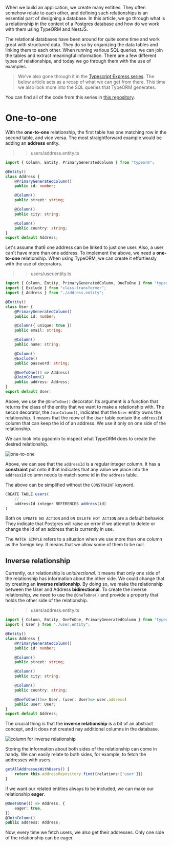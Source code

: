 When we build an application, we create many entities. They often somehow relate to each other, and defining such relationships is an essential part of designing a database. In this article, we go through what is a relationship in the context of a Postgres database and how do we work with them using TypeORM and NestJS.

The relational databases have been around for quite some time and work great with structured data. They do so by organizing the data tables and linking them to each other. When running various SQL queries, we can join the tables and extract meaningful information. There are a few different types of relationships, and today we go through them with the use of examples.

> We've also gone through it in the [Typescript Express series](http://wanago.io/2019/01/21/typescript-express-tutorial-8-types-of-relationships-with-postgres-and-typeorm/). The below article acts as a recap of what we can get from there. This time we also look more into the SQL queries that TypeORM generates.

You can find all of the code from this series in [this repository](https://github.com/mwanago/nestjs-typescript).

# One-to-one
With the **one-to-one** relationship, the first table has one matching row in the second table, and vice versa.
The most straightforward example would be adding an **address** entity.

>> users/address.entity.ts
```typescript
import { Column, Entity, PrimaryGeneratedColumn } from "typeorm";

@Entity()
class Address {
    @PrimaryGeneratedColumn()
    public id: number;

    @Column()
    public street: string;

    @Column()
    public city: string;

    @Column()
    public country: string;
}
export default Address;
```

Let's assume that6 one address can be linked to just one user. Also, a user can't have more than one address.
To implement the above, we need a **one-to-one** relationship. When using TypeORM, we can create it effortlessly with the use of decorators.

>> users/user.entity.ts
```typescript
import { Column, Entity, PrimaryGeneratedColumn, OneToOne } from "typeorm";
import { Exclude } from "class-transformer";
import { Address } from "./address.entity";

@Entity()
class User {
    @PrimaryGeneratedColumn()
    public id: number;

    @Column({ unique: true })
    public email: string;

    @Column()
    public name: string;

    @Column()
    @Exclude()
    public password: string;

    @OneToOne(() => Address)
    @JoinColumn()
    public address: Address;
}
export default User;
```
Above, we use the `@OneToOne()` decorator. Its argument is a function that returns the class of the entity that we want to make a relationship with.
The secon decorator, the `JoinColumn()`, indicates that the `User` entity owns the relationship. It means that the reow of the `User` table contain the `addressId` column that can keep the id of an address. We use it only on one side of the relationship.

We can look into pgadmin to inspect what TypeORM does to create the desired relationship.

![one-to-one](https://wanago.io/wp-content/uploads/2020/06/Screenshot-from-2020-06-21-17-54-28.png)

Above, we can see that the `addressId` is a regular integer column. It has a **constraint** put onto it that indicates that any value we place into the `addressId` column needs to match some id in the `address` table.


The above can be simplified without the `CONSTRAINT` keyword.
```typescript
CREATE TABLE users(
    // ...
    addressId integer REFERENCES address(id)
)
```
Both `ON UPDATE NO ACTION` and `ON DELETE NOT ACTION` are a default behavior. They indicate that Postgres will raise an error if we attempt to delete or change the id of an address that is currently in use.

The `MATCH SIMPLE` refers to a situation when we use more than one column as the foreign key. It means that we allow some of them to be null.

## Inverse relationship
Currently, our relationship is *unidirectional*. It means that only one side of the relationship has information about the other side. We could change that by creating an **inverse relationship**. By doing so, we make the relationship between the User and Address **bidirectional**.
To create the inverse relationship, we need to use the `@OneToOne()` and provide a property that holds the other side of the relationship.

>> users/address.entity.ts
```typescript
import { Column, Entity, OneToOne, PrimaryGeneratedColumn } from "typeorm";
import { User } from "./user.entity";

@Entity()
class Address {
    @PrimaryGeneratedColumn()
    public id: number;

    @Column()
    public street: string;

    @Column()
    public city: string;

    @Column()
    public country: string;

    @OneToOne(()=> User, (user: User)=> user.address)
    public user: User;
}
export default Address;
```
The crucial thing is that the **inverse relationship** is a bit of an abstract concept, and it does not created nay additional columns in the database.

![column for inverse relationship](http://wanago.io/wp-content/uploads/2020/06/Screenshot-from-2020-06-21-19-10-28-1.png)

Storing the information about both sides of the relationship can come in handy. We can easily relate to both sides, for example, to fetch the addresses with users.

```typescript
getAllAddressesWithUsers() {
    return this.addressRepository.find({relations:['user']})
}
```

if we want our related entities always to be included, we can make our relationship **eager**.
```typescript
@OneToOne(() => Address, {
    eager: true,
})
@JoinColumn()
public address: Address;
```
Now, every time we fetch users, we also get their addresses. Only one side of the relationship can be eager.






























